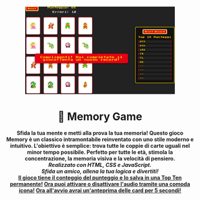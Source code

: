 

  <p align="center">
  <img src="Browser/img/icon.png" alt="Icon Memory Game" width="400"/>
</p>


<h1 align="center">🧠 Memory Game</h1>

<p align="center">
 <b>Sfida la tua mente e metti alla prova la tua memoria! Questo gioco Memory è un classico intramontabile reinventato con uno stile moderno e intuitivo. L'obiettivo è semplice: trova tutte le coppie di carte uguali nel minor tempo possibile. Perfetto per tutte le età, stimola la concentrazione, la memoria visiva e la velocità di pensiero.<b><br>
 <i>Realizzato con HTML, CSS e JavaScript.<br>
 Sfida un amico, allena la tua logica e divertiti!</i><br>
 <u>Il gioco tiene il conteggio del punteggio e lo salva in una Top Ten permanente!</u>
 <u>Ora puoi attivare o disattivare l'audio tramite una comoda icona!</u>
 <u>Ora all'avvio avrai un'anteprima delle card per 5 secondi!</u>
</p>


<!-- Da implementare:
-----Titolo e spiegazione
-----Supababes gioco in real time
-----modalità 3 carte uguali
-----combo cioe' bonus per ogni coppia consecutiva indovinata
-----timer (sommare secondi rimanenti al punteggio)
-----icona disattiva audio
-----easy, medium, hard () -->